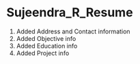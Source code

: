 # Sujeendra_R_Resume

1. Added Address and Contact information 
2. Added Objective info
3. Added Education info
4. Added Project info
